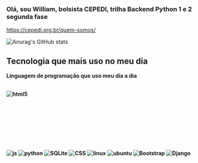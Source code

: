 ### Olá, sou William, bolsista CEPEDI, trilha  Backend Python 1 e 2 segunda fase

https://cepedi.org.br/quem-somos/


![Anurag's GitHub stats](https://github-readme-stats.vercel.app/api?username=wil258&show=dracula)

## Tecnologia que mais uso no meu dia

<strong>Linguagem de programação que  uso meu dia a dia<strong>
<p>
<div style="display:inline-block">
  <br/>
  <img align="center" alt="html5" src="https://img.shields.io/badge/HTML5-E34F26?style=for-the-badge&logo=html5&logoColor=white">
</div>
<div style="display:inline-block">
  <br/>
  <img align="center" alt="js" src="https://img.shields.io/badge/JavaScript-323330?style=for-the-badge&logo=javascript&logoColor=F7DF1E"/>
<div style="display:inline-block">
  <br/>
  <img align="center" alt="python" src="https://img.shields.io/badge/Python-14354C?style=for-the-badge&logo=python&logoColor=white">
</div>
<div style="display:inline-block">
  <br/>
 <div style="display:inline-block">
  <br/>
  <img align="center" alt="SQLite" src="https://img.shields.io/badge/SQLite-07405E?style=for-the-badge&logo=sqlite&logoColor=white">
</div>
<div style="display:inline-block">
  <br/>
  <div style="display:inline-block">
  <br/>
  <img align="center" alt="CSS" src="https://img.shields.io/badge/CSS-239120?&style=for-the-badge&logo=css3&logoColor=white">
</div>
<div style="display:inline-block">
  <br/>
  <div style="display:inline-block">
  <br/>
 <img align="center" alt="linux" src="https://img.shields.io/badge/Linux-FCC624?style=for-the-badge&logo=linux&logoColor=black">
</div>
<div style="display:inline-block">
  <br/>
  <div style="display:inline-block">
  <br/>
<img align="center" alt="ubuntu" src="https://img.shields.io/badge/Ubuntu-E95420?style=for-the-badge&logo=ubuntu&logoColor=white">
</div>
<div style="display:inline-block">
  <br/>
  <div style="display:inline-block">
  <br/>
  <img align="center" alt="Bootstrap" src="https://img.shields.io/badge/Bootstrap-563D7C?style=for-the-badge&logo=bootstrap&logoColor=white">
</div>
<div style="display:inline-block">
  <br/>
  <div style="display:inline-block">
  <br/>
  <img align="center" alt="Django" src="https://img.shields.io/badge/Django-092E20?style=for-the-badge&logo=django&logoColor=white">
</div>
<div style="display:inline-block">
  <br/>
  <div style="display:inline-block">
  <br/>
 

  
  






  





